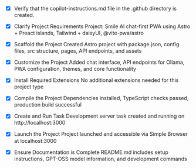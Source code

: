 <!-- Use this file to provide workspace-specific custom instructions to Copilot. For more details, visit https://code.visualstudio.com/docs/copilot/copilot-customization#_use-a-githubcopilotinstructionsmd-file -->
- [x] Verify that the copilot-instructions.md file in the .github directory is created.

- [x] Clarify Project Requirements
	Project: Smile AI chat-first PWA using Astro + Preact islands, Tailwind + daisyUI, @vite-pwa/astro

- [x] Scaffold the Project
	Created Astro project with package.json, config files, src structure, pages, API endpoints, and assets

- [x] Customize the Project
	Added chat interface, API endpoints for Ollama, PWA configuration, themes, and core functionality

- [x] Install Required Extensions
	No additional extensions needed for this project type

- [x] Compile the Project
	Dependencies installed, TypeScript checks passed, production build successful

- [x] Create and Run Task
	Development server task created and running on http://localhost:3000

- [x] Launch the Project
	Project launched and accessible via Simple Browser at localhost:3000

- [x] Ensure Documentation is Complete
	README.md includes setup instructions, GPT-OSS model information, and development commands

